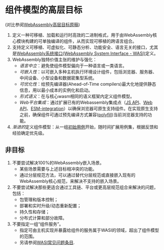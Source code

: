 # 组件模型的高层目标

(对比参阅[WebAssembly高层目标原稿])

1. 定义一种可移植、加载和运行时高效的二进制格式，用于由WebAssembly核心模块构建的可单独编译的组件，从而实现可移植的跨语言组合。
2. 支持定义可移植、可虚拟化、可静态分析、功能安全、语言无关的接口，尤其是[WebAssembly系统接口(WebAssembly System Interface - WASI)]定义。
3. WebAssembly独特价值主张的维护与强化：
   * *语言中立*：避免使组件模型偏向于一种语言或一类语言。
   * *可嵌入性*：以可嵌入多种主机执行环境设计组件，包括浏览器、服务器、中间设备、小型设备和数据密集型系统。
   * *可优化性*：给预先编译器(Ahead-of-Time compilers)最大化地提供静态信息，用以最小成本的实例化和启动。
   * *形式语义*：在与核心wasm相同的语义框架内定义组件模型。
   * *Web平台集成*：通过扩展已有的Webassembly集成点（[JS API]、[Web API]、[ESM-integration]）以确保浏览器可原生支持组件。在实现原生支持之前，确保组件可通过预先编译方式兼容([polyfill](https://remysharp.com/2010/10/08/what-is-a-polyfill))当前浏览器支持的功能。
4. *渐进的*定义组件模型：从一组[初始用例]开始，随时间扩展用例集，根据反馈和经验确定优先级。

## 非目标

1. 不要尝试解决100%的WebAssembly嵌入场景。
   * 某些场景需要与上述目标相冲突的功能。
   * 通过分层规范方法，可以通过替代分层规范或直接嵌入现有的WebAssembly核心规范，来解决不支持的嵌入场景。
2. 不要尝试解决那些更适合通过工具链、平台或更高层规范组合来解决的问题，包括：
   * 包管理和版本控制；
   * 部署和实时升级/动态重新配置；
   * 持久性和存储；
   * 分布式计算和部分故障。
3. 不要指定一组“组件服务”。
   * 指定可由主机实现并暴露给组件的服务属于WASI的领域，超出了组件模型的范围。
   * 另请参阅[WASI常见问题条目](FAQ.md#how-does-wasi-relate-to-the-component-model).


[WebAssembly高层目标原稿]: https://github.com/WebAssembly/design/blob/main/HighLevelGoals.md
[WebAssembly系统接口(WebAssembly System Interface - WASI)]: https://github.com/WebAssembly/WASI/blob/main/README.md
[JS API]: https://webassembly.github.io/spec/js-api/index.html
[Web API]: https://webassembly.github.io/spec/web-api/index.html
[ESM-integration]: https://github.com/WebAssembly/esm-integration/tree/main/proposals/esm-integration
[初始用例]: UseCases.md#Initial-MVP
